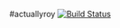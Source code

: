 #actuallyroy
[![Build Status](https://travis-ci.org/joemccann/dillinger.svg?branch=master)](https://travis-ci.org/joemccann/dillinger)
